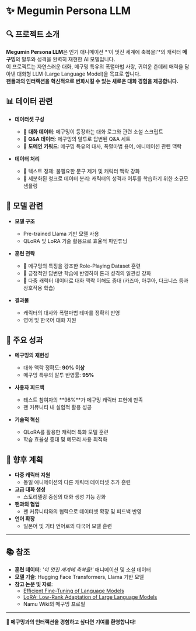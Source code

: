 # ✨ Megumin Persona LLM

## 🔍 프로젝트 소개  
**Megumin Persona LLM**은 인기 애니메이션 *‘이 멋진 세계에 축복을!’*의 캐릭터 **메구밍**의 말투와 성격을 완벽히 재현한 AI 모델입니다.  
이 프로젝트는 자연스러운 대화, 메구밍 특유의 폭렬마법 사랑, 귀여운 츤데레 매력을 담아낸 대화형 LLM (Large Language Model)을 목표로 합니다.  
**팬들과의 인터랙션을 혁신적으로 변화시킬 수 있는 새로운 대화 경험을 제공합니다.**

## 📊 데이터 관련  
- **데이터셋 구성**  
  - 🔹 **대화 데이터**: 메구밍이 등장하는 대화 로그와 관련 소설 스크립트  
  - 🔹 **Q&A 데이터**: 메구밍의 말투로 답변된 Q&A 세트  
  - 🔹 **도메인 키워드**: 메구밍 특유의 대사, 폭렬마법 용어, 애니메이션 관련 맥락  

- **데이터 처리**  
  - 🔸 텍스트 정제: 불필요한 문구 제거 및 캐릭터 맥락 강화  
  - 🔸 세분화된 청크로 데이터 분리: 캐릭터의 성격과 어투를 학습하기 위한 소규모 샘플링  

## 🤖 모델 관련  
- **모델 구조**  
  - Pre-trained Llama 기반 모델 사용  
  - QLoRA 및 LoRA 기술 활용으로 효율적 파인튜닝  

- **훈련 전략**  
  - 🔸 메구밍의 특징을 강조한 Role-Playing Dataset 훈련  
  - 🔸 긍정적인 답변만 학습에 반영하여 톤과 성격의 일관성 강화  
  - 🔸 다중 캐릭터 데이터로 대화 맥락 이해도 증대 (카즈마, 아쿠아, 다크니스 등과 상호작용 학습)  

- **결과물**  
  - 캐릭터의 대사와 폭렬마법 테마를 정확히 반영  
  - 영어 및 한국어 대화 지원  

## 🎯 주요 성과  
- **메구밍의 재현성**  
  - 대화 맥락 정확도: **90% 이상**  
  - 메구밍 특유의 말투 반영률: **95%**  

- **사용자 피드백**  
  - 테스트 참여자의 **98%**가 메구밍 캐릭터 표현에 만족  
  - 팬 커뮤니티 내 실험적 활용 성공  

- **기술적 혁신**  
  - QLoRA를 활용한 캐릭터 특화 모델 훈련  
  - 학습 효율성 증대 및 메모리 사용 최적화  

## 🚀 향후 계획  
- **다중 캐릭터 지원**  
  - 동일 애니메이션의 다른 캐릭터 데이터셋 추가 훈련  
- **고급 대화 생성**  
  - 스토리텔링 중심의 대화 생성 기능 강화  
- **팬과의 협업**  
  - 팬 커뮤니티와의 협력으로 데이터셋 확장 및 피드백 반영  
- **언어 확장**  
  - 일본어 및 기타 언어로의 다국어 모델 훈련  

---

## 📚 참조  
- **훈련 데이터**: *'이 멋진 세계에 축복을!'* 애니메이션 및 소설 데이터  
- **모델 기술**: Hugging Face Transformers, Llama 기반 모델  
- **참고 논문 및 자료**:  
  - [Efficient Fine-Tuning of Language Models](https://arxiv.org/abs/2106.09685)  
  - [LoRA: Low-Rank Adaptation of Large Language Models](https://arxiv.org/abs/2106.09685)  
  - Namu Wiki의 메구밍 프로필  

---

**🎉 메구밍과의 인터랙션을 경험하고 싶다면 기여를 환영합니다!**
